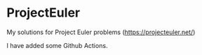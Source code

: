 ProjectEuler
============

My solutions for Project Euler problems (https://projecteuler.net/)

I have added some Github Actions.
